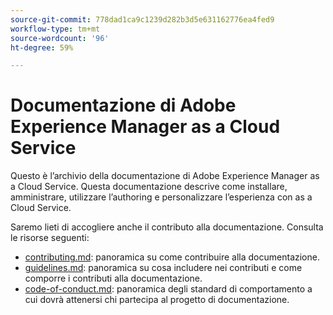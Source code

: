 ```yaml
---
source-git-commit: 778dad1ca9c1239d282b3d5e631162776ea4fed9
workflow-type: tm+mt
source-wordcount: '96'
ht-degree: 59%

---
```

# Documentazione di Adobe Experience Manager as a Cloud Service

Questo è l’archivio della documentazione di Adobe Experience Manager as a Cloud Service. Questa documentazione descrive come installare, amministrare, utilizzare l’authoring e personalizzare l’esperienza con as a Cloud Service.

Saremo lieti di accogliere anche il contributo alla documentazione. Consulta le risorse seguenti:

* [contributing.md](contributing.md): panoramica su come contribuire alla documentazione.
* [guidelines.md](guidelines.md): panoramica su cosa includere nei contributi e come comporre i contributi alla documentazione.
* [code-of-conduct.md](code-of-conduct.md): panoramica degli standard di comportamento a cui dovrà attenersi chi partecipa al progetto di documentazione.

